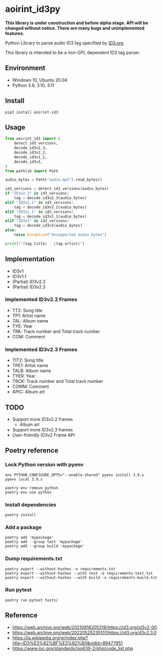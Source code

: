 # aoirint_id3py

**This library is under construction and before alpha stage. API will be changed without notice. There are many bugs and unimplemented features.**

Python Library to parse audio ID3 tag specified by [ID3.org](https://id3.org).

This library is intended to be a non-GPL dependent ID3 tag parser.

## Environment

- Windows 10, Ubuntu 20.04
- Python 3.9, 3.10, 3.11

## Install

```shell
pip3 install aoirint-id3
```

## Usage

```python
from aoirint_id3 import (
    detect_id3_versions,
    decode_id3v2_3,
    decode_id3v2_2,
    decode_id3v1_1,
    decode_id3v1,
)
from pathlib import Path

audio_bytes = Path("audio.mp3").read_bytes()

id3_versions = detect_id3_versions(audio_bytes)
if "ID3v2.3" in id3_versions:
    tag = decode_id3v2_3(audio_bytes)
elif "ID3v2.2" in id3_versions:
    tag = decode_id3v2_2(audio_bytes)
elif "ID3v1.1" in id3_versions:
    tag = decode_id3v1_1(audio_bytes)
elif "ID3v1" in id3_versions:
    tag = decode_id3v1(audio_bytes)
else:
    raise Exception("Unsupported audio bytes")

print(f"{tag.title} - {tag.artist}")
```

## Implementation

- ID3v1
- ID3v1.1
- (Partial) ID3v2.2
- (Partial) ID3v2.3

### Implemented ID3v2.2 Frames

- TT2: Song title
- TP1: Artist name
- TAL: Album name
- TYE: Year
- TRK: Track number and Total track number
- COM: Comment

### Implemented ID3v2.3 Frames

- TIT2: Song title
- TPE1: Artist name
- TALB: Album name
- TYER: Year
- TRCK: Track number and Total track number
- COMM: Comment
- APIC: Album art

## TODO

- Support more ID3v2.2 frames
  - Album art
- Support more ID3v2.3 frames
- User-friendly ID3v2 Frame API

## Poetry reference

### Lock Python version with pyenv

```shell
env PYTHON_CONFIGURE_OPTS="--enable-shared" pyenv install 3.9.x
pyenv local 3.9.x

poetry env remove python
poetry env use python
```

### Install dependencies

```shell
poetry install
```

### Add a package
```
poetry add 'mypackage'
poetry add --group test 'mypackage'
poetry add --group build 'mypackage'
```

### Dump requirements.txt

```shell
poetry export --without-hashes -o requirements.txt
poetry export --without-hashes --with test -o requirements-test.txt
poetry export --without-hashes --with build -o requirements-build.txt
```

### Run pytest

```shell
poetry run pytest tests/
```

## Reference

- <https://web.archive.org/web/20210816205319/https://id3.org/id3v2-00>
- <https://web.archive.org/web/20220525235101/https://id3.org/d3v2.3.0>
- <https://ja.wikipedia.org/w/index.php?title=ID3%E3%82%BF%E3%82%B0&oldid=89477951>
- <https://www.loc.gov/standards/iso639-2/php/code_list.php>

